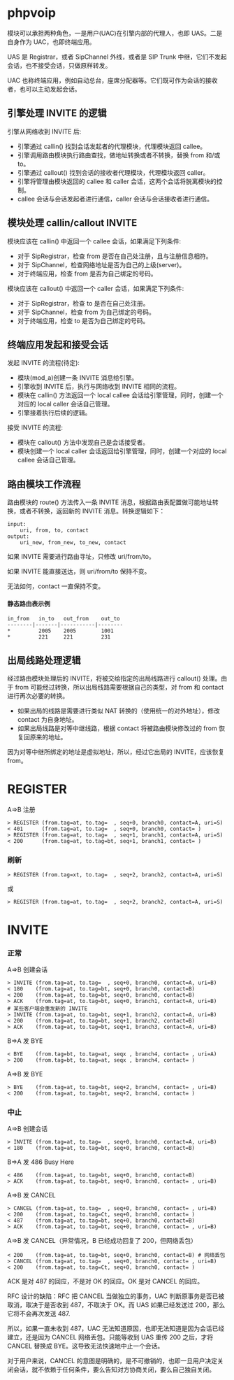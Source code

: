 # phpvoip

模块可以承担两种角色，一是用户(UAC)在引擎内部的代理人，也即 UAS。二是自身作为 UAC，也即终端应用。

UAS 是 Registrar，或者 SipChannel 外线，或者是 SIP Trunk 中继，它们不发起会话，也不接受会话，只做原样转发。

UAC 也称终端应用，例如自动总台，座席分配器等。它们既可作为会话的接收者，也可以主动发起会话。


## 引擎处理 INVITE 的逻辑

引擎从网络收到 INVITE 后:

* 引擎通过 callin() 找到会话发起者的代理模块，代理模块返回 callee。
* 引擎调用路由模块执行路由查找，做地址转换或者不转换，替换 from 和/或 to。
* 引擎通过 callout() 找到会话的接收者代理模块，代理模块返回 caller。
* 引擎将管理由模块返回的 callee 和 caller 会话，这两个会话将脱离模块的控制。
* callee 会话与会话发起者进行通信，caller 会话与会话接收者进行通信。


## 模块处理 callin/callout INVITE

模块应该在 callin() 中返回一个 callee 会话，如果满足下列条件:

* 对于 SipRegistrar，检查 from 是否在自己处注册，且与注册信息相符。
* 对于 SipChannel，检查网络地址是否为自己的上级(server)。
* 对于终端应用，检查 from 是否为自己绑定的号码。

模块应该在 callout() 中返回一个 caller 会话，如果满足下列条件:

* 对于 SipRegistrar，检查 to 是否在自己处注册。
* 对于 SipChannel，检查 from 为自己绑定的号码。
* 对于终端应用，检查 to 是否为自己绑定的号码。


## 终端应用发起和接受会话

发起 INVITE 的流程(待定):

* 模块(mod_a)创建一条 INVITE 消息给引擎。
* 引擎收到 INVITE 后，执行与网络收到 INVITE 相同的流程。
* 模块在 callin() 方法返回一个 local callee 会话给引擎管理，同时，创建一个对应的 local caller 会话自己管理。
* 引擎接着执行后续的逻辑。

接受 INVITE 的流程:

* 模块在 callout() 方法中发现自己是会话接受者。
* 模块创建一个 local caller 会话返回给引擎管理，同时，创建一个对应的 local callee 会话自己管理。


## 路由模块工作流程

路由模块的 route() 方法传入一条 INVITE 消息，根据路由表配置做可能地址转换，或者不转换，返回新的 INVITE 消息。转换逻辑如下：

```
input:
	uri, from, to, contact
output:
	uri_new, from_new, to_new, contact
```

如果 INVITE 需要进行路由寻址，只修改 uri/from/to。

如果 INVITE 能直接送达，则 uri/from/to 保持不变。

无法如何，contact 一直保持不变。

#### 静态路由表示例

```
in_from   in_to   out_from    out_to
--------|-------|-----------|--------
*         2005    2005        1001
*         221     221         231
```

## 出局线路处理逻辑

经过路由模块处理后的 INVITE，将被交给指定的出局线路进行 callout() 处理。由于 from 可能经过转换，所以出局线路需要根据自己的类型，对 from 和 contact 进行再次必要的转换。

* 如果出局的线路是需要进行类似 NAT 转换的（使用统一的对外地址），修改 contact 为自身地址。
* 如果出局线路是对等中继线路，根据 contact 将被路由模块修改过的 from 恢复回原来的地址。

因为对等中继所绑定的地址是虚拟地址，所以，经过它出局的 INVITE，应该恢复 from。



# REGISTER

A=>B 注册

	> REGISTER (from.tag=at, to.tag=  , seq+0, branch0, contact=A, uri=S)
	< 401      (from.tag=at, to.tag=  , seq+0, branch0, contact= )
	> REGISTER (from.tag=at, to.tag=  , seq+1, branch1, contact=A, uri=S)
	< 200      (from.tag=at, to.tag=bt, seq+1, branch1, contact= )

### 刷新

	> REGISTER (from.tag=xt, to.tag=  , seq+2, branch2, contact=A, uri=S)

或

	> REGISTER (from.tag=at, to.tag=  , seq+2, branch2, contact=A, uri=S)


# INVITE

### 正常

A=>B 创建会话

	> INVITE (from.tag=at, to.tag=  , seq+0, branch0, contact=A, uri=B)
	< 180    (from.tag=at, to.tag=bt, seq+0, branch0, contact=B)
	< 200    (from.tag=at, to.tag=bt, seq+0, branch0, contact=B)
	> ACK    (from.tag=at, to.tag=bt, seq+0, branch1, contact=A, uri=B)
	# 某些客户端会重发新的 INVITE
	> INVITE (from.tag=at, to.tag=bt, seq+1, branch2, contact=A, uri=B)
	< 200    (from.tag=at, to.tag=bt, seq+1, branch2, contact=B)
	> ACK    (from.tag=at, to.tag=bt, seq+1, branch3, contact=A, uri=B)

B=>A 发 BYE

	< BYE    (from.tag=bt, to.tag=at, seqx , branch4, contact= , uri=A)
	> 200    (from.tag=bt, to.tag=at, seqx , branch4, contact= )

A=>B 发 BYE

	> BYE    (from.tag=at, to.tag=bt, seq+2, branch4, contact= , uri=B)
	< 200    (from.tag=at, to.tag=bt, seq+2, branch4, contact= )

### 中止

A=>B 创建会话

	> INVITE (from.tag=at, to.tag=  , seq+0, branch0, contact=A, uri=B)
	< 180    (from.tag=at, to.tag=bt, seq+0, branch0, contact=B)

B=>A 发 486 Busy Here

	< 486    (from.tag=at, to.tag=bt, seq+0, branch0, contact=B)
	> ACK    (from.tag=at, to.tag=bt, seq+0, branch0, contact= , uri=B)

A=>B 发 CANCEL

	> CANCEL (from.tag=at, to.tag=  , seq+0, branch0, contact= , uri=B)
	< 200    (from.tag=at, to.tag=Ct, seq+0, branch0, contact= )
	< 487    (from.tag=at, to.tag=bt, seq+0, branch0, contact=B)
	> ACK    (from.tag=at, to.tag=bt, seq+0, branch0, contact= , uri=B)

A=>B 发 CANCEL（异常情况，B 已经成功回复了 200，但网络丢包）

	< 200    (from.tag=at, to.tag=bt, seq+0, branch0, contact=B) # 网络丢包
	> CANCEL (from.tag=at, to.tag=  , seq+0, branch0, contact= , uri=B)
	< 200    (from.tag=at, to.tag=Ct, seq+0, branch0, contact= )

ACK 是对 487 的回应，不是对 OK 的回应。OK 是对 CANCEL 的回应。

RFC 设计的缺陷：RFC 把 CANCEL 当做独立的事务，UAC 判断原事务是否已被取消，取决于是否收到 487，不取决于 OK。而 UAS 如果已经发送过 200，那么它将不会再次发送 487.

所以，如果一直未收到 487，UAC 无法知道原因，也即无法知道是因为会话已经建立，还是因为 CANCEL 网络丢包。只能等收到 UAS 重传 200 之后，才将 CANCEL 替换成 BYE。这导致无法快速地中止一个会话。

对于用户来说，CANCEL 的意图是明确的，是不可撤销的，也即一旦用户决定关闭会话，就不依赖于任何条件，要么告知对方协商关闭，要么自己独自关闭。



